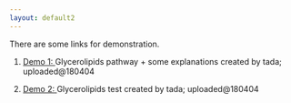 ```yaml
---
layout: default2
---
```


There are some links for demonstration.
1. [Demo 1: ](samples/sample1.html) Glycerolipids pathway + some explanations 
created by tada; uploaded@180404

2. [Demo 2: ](samples/sample2.html) Glycerolipids test 
created by tada; uploaded@180404

